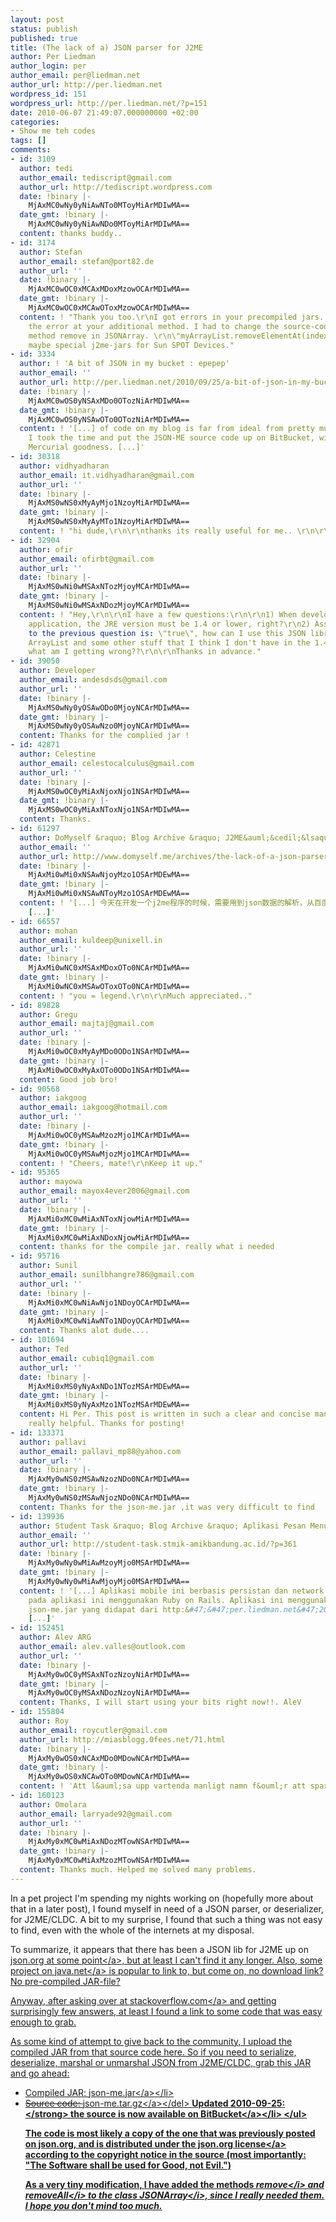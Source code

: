 ```yaml
---
layout: post
status: publish
published: true
title: (The lack of a) JSON parser for J2ME
author: Per Liedman
author_login: per
author_email: per@liedman.net
author_url: http://per.liedman.net
wordpress_id: 151
wordpress_url: http://per.liedman.net/?p=151
date: 2010-06-07 21:49:07.000000000 +02:00
categories:
- Show me teh codes
tags: []
comments:
- id: 3109
  author: tedi
  author_email: tediscript@gmail.com
  author_url: http://tediscript.wordpress.com
  date: !binary |-
    MjAxMC0wNy0yNiAwNTo0MToyMiArMDIwMA==
  date_gmt: !binary |-
    MjAxMC0wNy0yNiAwNDo0MToyMiArMDIwMA==
  content: thanks buddy..
- id: 3174
  author: Stefan
  author_email: stefan@port82.de
  author_url: ''
  date: !binary |-
    MjAxMC0wOC0xMCAxMDoxMzowOCArMDIwMA==
  date_gmt: !binary |-
    MjAxMC0wOC0xMCAwOToxMzowOCArMDIwMA==
  content: ! "Thank you too.\r\nI got errors in your precompiled jars. \r\n\r\nI found
    the error at your additional method. I had to change the source-code at public
    method remove in JSONArray. \r\n\"myArrayList.removeElementAt(index);\"\r\n\r\nReason
    maybe special j2me-jars for Sun SPOT Devices."
- id: 3334
  author: ! 'A bit of JSON in my bucket : epepep'
  author_email: ''
  author_url: http://per.liedman.net/2010/09/25/a-bit-of-json-in-my-bucket/
  date: !binary |-
    MjAxMC0wOS0yNSAxMDo0OTozNiArMDIwMA==
  date_gmt: !binary |-
    MjAxMC0wOS0yNSAwOTo0OTozNiArMDIwMA==
  content: ! '[...] of code on my blog is far from ideal from pretty much any perspective,
    I took the time and put the JSON-ME source code up on BitBucket, with all its
    Mercurial goodness. [...]'
- id: 30318
  author: vidhyadharan
  author_email: it.vidhyadharan@gmail.com
  author_url: ''
  date: !binary |-
    MjAxMS0wNS0xMyAyMjo1NzoyMiArMDIwMA==
  date_gmt: !binary |-
    MjAxMS0wNS0xMyAyMTo1NzoyMiArMDIwMA==
  content: ! "hi dude,\r\n\r\nthanks its really useful for me.. \r\n\r\nThanks,\r\nvidhya"
- id: 32904
  author: ofir
  author_email: ofirbt@gmail.com
  author_url: ''
  date: !binary |-
    MjAxMS0wNi0wMSAxNTozMjoyMCArMDIwMA==
  date_gmt: !binary |-
    MjAxMS0wNi0wMSAxNDozMjoyMCArMDIwMA==
  content: ! "Hey,\r\n\r\nI have a few questions:\r\n\r\n1) When developing a J2ME
    application, the JRE version must be 1.4 or lower, right?\r\n2) Assuming the answer
    to the previous question is: \"true\", how can I use this JSON library? it uses
    ArrayList and some other stuff that I think I don't have in the 1.4 version...
    what am I getting wrong??\r\n\r\nThanks in advance."
- id: 39050
  author: Developer
  author_email: andesdsds@gmail.com
  author_url: ''
  date: !binary |-
    MjAxMS0wNy0yOSAwODo0MjoyNCArMDIwMA==
  date_gmt: !binary |-
    MjAxMS0wNy0yOSAwNzo0MjoyNCArMDIwMA==
  content: Thanks for the complied jar !
- id: 42871
  author: Celestine
  author_email: celestocalculus@gmail.com
  author_url: ''
  date: !binary |-
    MjAxMS0wOC0yMiAxNjoxNjo1NSArMDIwMA==
  date_gmt: !binary |-
    MjAxMS0wOC0yMiAxNToxNjo1NSArMDIwMA==
  content: Thanks.
- id: 61297
  author: DoMyself &raquo; Blog Archive &raquo; J2ME&auml;&cedil;&lsaquo;&ccedil;&scaron;&bdquo;JSON&aring;&OElig;&hellip;
  author_email: ''
  author_url: http://www.domyself.me/archives/the-lack-of-a-json-parser-for-j2me/
  date: !binary |-
    MjAxMi0wMi0xNSAwNjoyMzo1OSArMDEwMA==
  date_gmt: !binary |-
    MjAxMi0wMi0xNSAwNToyMzo1OSArMDEwMA==
  content: ! '[...] 今天在开发一个j2me程序的时候，需要用到json数据的解析，从百度上搜了一圈都是各种教你怎么用的，但问题是没有一个说，这个包从哪里获得。。。从一个老外的blog找到一个jar包，还看到一个非jar包的。先说jar包的，转自：http:&#47;&#47;per.liedman.net&#47;2010&#47;06&#47;07&#47;the-lack-of-a-json-parser-for-j2me&#47;
    [...]'
- id: 66557
  author: mohan
  author_email: kuldeep@unixell.in
  author_url: ''
  date: !binary |-
    MjAxMi0wNC0xMSAxMDoxOTo0NCArMDIwMA==
  date_gmt: !binary |-
    MjAxMi0wNC0xMSAwOToxOTo0NCArMDIwMA==
  content: ! "you = legend.\r\n\r\nMuch appreciated.."
- id: 89828
  author: Gregu
  author_email: majtaj@gmail.com
  author_url: ''
  date: !binary |-
    MjAxMi0wOC0xMyAyMDo0ODo1NSArMDIwMA==
  date_gmt: !binary |-
    MjAxMi0wOC0xMyAxOTo0ODo1NSArMDIwMA==
  content: Good job bro!
- id: 90568
  author: iakgoog
  author_email: iakgoog@hotmail.com
  author_url: ''
  date: !binary |-
    MjAxMi0wOC0yMSAwMzozMjo1MCArMDIwMA==
  date_gmt: !binary |-
    MjAxMi0wOC0yMSAwMjozMjo1MCArMDIwMA==
  content: ! "Cheers, mate!\r\nKeep it up."
- id: 95365
  author: mayowa
  author_email: mayox4ever2006@gmail.com
  author_url: ''
  date: !binary |-
    MjAxMi0xMC0wMiAxNToxNjowMiArMDIwMA==
  date_gmt: !binary |-
    MjAxMi0xMC0wMiAxNDoxNjowMiArMDIwMA==
  content: thanks for the compile jar. really what i needed
- id: 95716
  author: Sunil
  author_email: sunilbhangre786@gmail.com
  author_url: ''
  date: !binary |-
    MjAxMi0xMC0wNiAwNjo1NDoyOCArMDIwMA==
  date_gmt: !binary |-
    MjAxMi0xMC0wNiAwNTo1NDoyOCArMDIwMA==
  content: Thanks alot dude....
- id: 101694
  author: Ted
  author_email: cubiq1@gmail.com
  author_url: ''
  date: !binary |-
    MjAxMi0xMS0yNyAxNDo1NTozMSArMDEwMA==
  date_gmt: !binary |-
    MjAxMi0xMS0yNyAxMzo1NTozMSArMDEwMA==
  content: Hi Per. This post is written in such a clear and concise manner. Really,
    really helpful. Thanks for posting!
- id: 133371
  author: pallavi
  author_email: pallavi_mp88@yahoo.com
  author_url: ''
  date: !binary |-
    MjAxMy0wNS0zMSAwNzozNDo0NCArMDIwMA==
  date_gmt: !binary |-
    MjAxMy0wNS0zMSAwNjozNDo0NCArMDIwMA==
  content: Thanks for the json-me.jar ,it was very difficult to find
- id: 139936
  author: Student Task &raquo; Blog Archive &raquo; Aplikasi Pesan Menu di Restoran
  author_email: ''
  author_url: http://student-task.stmik-amikbandung.ac.id/?p=361
  date: !binary |-
    MjAxMy0wNy0wMiAwMzoyMjo0MSArMDIwMA==
  date_gmt: !binary |-
    MjAxMy0wNy0wMiAwMjoyMjo0MSArMDIwMA==
  content: ! '[...] Aplikasi mobile ini berbasis persistan dan network. Webserver
    pada aplikasi ini menggunakan Ruby on Rails. Aplikasi ini menggunakan library
    json-me.jar yang didapat dari http:&#47;&#47;per.liedman.net&#47;2010&#47;06&#47;07&#47;the-lack-of-a-json-parser-for-j2me&#47;
    [...]'
- id: 152451
  author: Alev ARG
  author_email: alev.valles@outlook.com
  author_url: ''
  date: !binary |-
    MjAxMy0wOC0yMSAxNTozNzoyNiArMDIwMA==
  date_gmt: !binary |-
    MjAxMy0wOC0yMSAxNDozNzoyNiArMDIwMA==
  content: Thanks, I will start using your bits right now!!. AleV
- id: 155804
  author: Roy
  author_email: roycutler@gmail.com
  author_url: http://miasblogg.0fees.net/71.html
  date: !binary |-
    MjAxMy0wOS0xNCAxMDo0MDowNCArMDIwMA==
  date_gmt: !binary |-
    MjAxMy0wOS0xNCAwOTo0MDowNCArMDIwMA==
  content: ! 'Att l&auml;sa upp vartenda manligt namn f&ouml;r att spara skatt. '
- id: 160123
  author: Omolara
  author_email: larryade92@gmail.com
  author_url: ''
  date: !binary |-
    MjAxMy0xMC0wMiAxNDozMTowNSArMDIwMA==
  date_gmt: !binary |-
    MjAxMy0xMC0wMiAxMzozMTowNSArMDIwMA==
  content: Thanks much. Helped me solved many problems.
---
```

In a pet project I'm spending my nights working on (hopefully more about that in a later post), I found myself in need of a JSON parser, or deserializer, for J2ME&#47;CLDC. A bit to my surprise, I found that such a thing was not easy to find, even with the whole of the internets at my disposal.

To summarize, it appears that there has been a JSON lib for J2ME up on <a href="http:&#47;&#47;www.google.se&#47;search?aq=f&ie=UTF-8&q=org.json.me.zip">json.org at some point<&#47;a>, but at least I can't find it any longer. Also, <a href="https:&#47;&#47;meapplicationdevelopers.dev.java.net&#47;mobileajax.html">some project on java.net<&#47;a> is popular to link to, but come on, no download link? No pre-compiled JAR-file?

Anyway, after <a href="http:&#47;&#47;stackoverflow.com&#47;questions&#47;2981296&#47;json-parser-for-j2me">asking over at stackoverflow.com<&#47;a> and getting surprisingly few answers, at least I found a link to some code that was easy enough to grab.

As some kind of attempt to give back to the community, I upload the compiled JAR from that source code here. So if you need to serialize, deserialize, marshal or unmarshal JSON from J2ME&#47;CLDC, grab this JAR and go ahead:
<ul>
<li>Compiled JAR: <a href='http:&#47;&#47;per.liedman.net&#47;wp-content&#47;uploads&#47;2010&#47;06&#47;json-me.jar'>json-me.jar<&#47;a><&#47;li>
<li><del datetime="2010-09-25T09:42:04+00:00">Source code: <a href='http:&#47;&#47;per.liedman.net&#47;wp-content&#47;uploads&#47;2010&#47;06&#47;json-me.tar.gz'>json-me.tar.gz<&#47;a><&#47;del> <strong>Updated 2010-09-25:<&#47;strong> the source is now <a href="http:&#47;&#47;bitbucket.org&#47;liedman&#47;json-me">available on BitBucket<&#47;a><&#47;li>
<&#47;ul>

The code is most likely a copy of the one that was previously posted on json.org, and is distributed under <a href="http:&#47;&#47;www.json.org&#47;license.html">the json.org license<&#47;a> according to the copyright notice in the source (most importantly: "The Software shall be used for Good, not Evil.")

As a very tiny modification, I have added the methods <i>remove<&#47;i> and <i>removeAll<&#47;i> to the class <i>JSONArray<&#47;i>, since I really needed them. I hope you don't mind too much.
